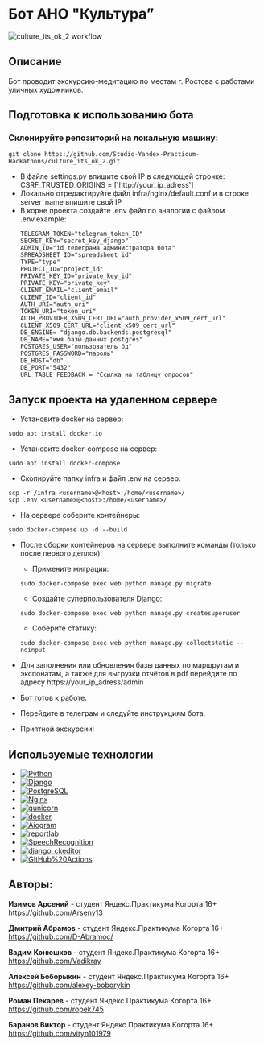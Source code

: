 # Бот АНО "Культура”

![culture_its_ok_2 workflow](https://github.com/Studio-Yandex-Practicum-Hackathons/culture_its_ok_2/actions/workflows/culture_its_ok_2.yml/badge.svg)

## Описание
Бот проводит экскурсию-медитацию по местам г. Ростова с работами уличных художников.

## Подготовка к использованию бота
### Склонируйте репозиторий на локальную машину:
```
git clone https://github.com/Studio-Yandex-Practicum-Hackathons/culture_its_ok_2.git
```
* В файле settings.py впишите свой IP в следующей строчке: CSRF_TRUSTED_ORIGINS = ['http://your_ip_adress']
* Локально отредактируйте файл infra/nginx/default.conf и в строке server_name впишите свой IP
* В корне проекта создайте .env файл по аналогии с файлом .env.example:
    ```
    TELEGRAM_TOKEN="telegram_token_ID"
    SECRET_KEY="secret_key_django"
    ADMIN_ID="id телеграма администратора бота"
    SPREADSHEET_ID="spreadsheet_id"
    TYPE="type"
    PROJECT_ID="project_id"
    PRIVATE_KEY_ID="private_key_id"
    PRIVATE_KEY="private_key"
    CLIENT_EMAIL="client_email"
    CLIENT_ID="client_id"
    AUTH_URI="auth_uri"
    TOKEN_URI="token_uri"
    AUTH_PROVIDER_X509_CERT_URL="auth_provider_x509_cert_url"
    CLIENT_X509_CERT_URL="client_x509_cert_url"
    DB_ENGINE= "django.db.backends.postgresql"
    DB_NAME="имя базы данных postgres"
    POSTGRES_USER="пользователь бд"
    POSTGRES_PASSWORD="пароль"
    DB_HOST="db"
    DB_PORT="5432"
    URL_TABLE_FEEDBACK = "Cсылка_на_таблицу_опросов"
    ```

## Запуск проекта на удаленном сервере

* Установите docker на сервер:
```
sudo apt install docker.io
```
* Установите docker-compose на сервер:
```
sudo apt install docker-compose
```

* Скопируйте папку infra и файл .env на сервер:
```
scp -r /infra <username>@<host>:/home/<username>/
scp .env <username>@<host>:/home/<username>/
```
* На сервере соберите контейнеры:
```
sudo docker-compose up -d --build
```
* После сборки контейнеров на сервере выполните команды (только после первого деплоя):
    - Примените миграции:
    ```
    sudo docker-compose exec web python manage.py migrate
    ```
    - Создайте суперпользователя Django:
    ```
    sudo docker-compose exec web python manage.py createsuperuser
    ```
    - Соберите статику:
    ```
    sudo docker-compose exec web python manage.py collectstatic --noinput
    ```

* Для заполнения или обновления базы данных по маршрутам и экспонатам, а также для выгрузки отчётов в pdf перейдите по адресу https://your_ip_adress/admin
* Бот готов к работе.
* Перейдите в телеграм и следуйте инструкциям бота.
* Приятной экскурсии!

## Используемые технологии

- [![Python](https://img.shields.io/badge/-Python_3.11-464646?style=flat-square&logo=Python)](https://www.python.org/)
- [![Django](https://img.shields.io/badge/-Django_4.1-464646?style=flat-square&logo=Django)](https://www.djangoproject.com/)
- [![PostgreSQL](https://img.shields.io/badge/-PostgreSQL-464646?style=flat-square&logo=PostgreSQL)](https://www.postgresql.org/)
- [![Nginx](https://img.shields.io/badge/-NGINX-464646?style=flat-square&logo=NGINX)](https://nginx.org/ru/)
- [![gunicorn](https://img.shields.io/badge/-gunicorn-464646?style=flat-square&logo=gunicorn)](https://gunicorn.org/)
- [![docker](https://img.shields.io/badge/-Docker-464646?style=flat-square&logo=docker)](https://www.docker.com/)
- [![Aiogram](https://img.shields.io/badge/Aiogram-3.0.0rc1-green?logo=Aiogram&logoColor=green)](https://aiogram.dev/)
- [![reportlab](https://img.shields.io/badge/reportlab-4.0.4-green?logo=reportlab&logoColor=green)](https://pypi.org/project/reportlab/)
- [![SpeechRecognition](https://img.shields.io/badge/SpeechRecognition-3.10-green?logo=django_ckeditor&logoColor=green)](https://pypi.org/project/SpeechRecognition/)
- [![django_ckeditor](https://img.shields.io/badge/django_ckeditor-6.7.0-green?logo=django_ckeditor&logoColor=green)](https://pypi.org/project/django-ckeditor/)
- [![GitHub%20Actions](https://img.shields.io/badge/-GitHub%20Actions-464646?style=flat-square&logo=GitHub%20actions)](https://github.com/features/actions)

## Авторы:

**Изимов Арсений**  - студент Яндекс.Практикума Когорта 16+
https://github.com/Arseny13

**Дмитрий Абрамов**  - студент Яндекс.Практикума Когорта 16+
https://github.com/D-Abramoc/

**Вадим Конюшков**  - студент Яндекс.Практикума Когорта 16+
https://github.com/Vadikray

**Алексей Боборыкин**  - студент Яндекс.Практикума Когорта 16+
https://github.com/alexey-boborykin

**Роман Пекарев**  - студент Яндекс.Практикума Когорта 16+
https://github.com/ropek745

**Баранов Виктор**  - студент Яндекс.Практикума Когорта 16+
https://github.com/vityn101979